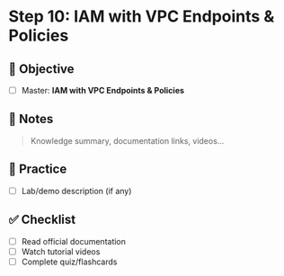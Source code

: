 # Step 10: IAM with VPC Endpoints & Policies

## 🎯 Objective
- [ ] Master: **IAM with VPC Endpoints & Policies**

## 📘 Notes
> Knowledge summary, documentation links, videos...

## 🧪 Practice
- [ ] Lab/demo description (if any)

## ✅ Checklist
- [ ] Read official documentation
- [ ] Watch tutorial videos
- [ ] Complete quiz/flashcards
